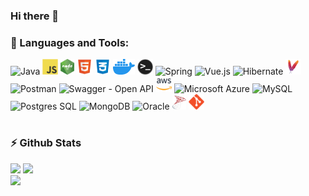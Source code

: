 ### Hi there 👋

<!--
**Ricardox20/Ricardox20** is a ✨ _special_ ✨ repository because its `README.md` (this file) appears on your GitHub profile.

Here are some ideas to get you started:

- 🔭 I’m currently working on Grupo Ronaldo Alves
- 🌱 I’m currently learning Java
- 👯 I’m looking to collaborate on ...
- 🤔 I’m looking for help with ...
- 💬 Ask me about ...
- 📫 How to reach me: sparssbh@gmail.com
-->
### 🚀 Languages and Tools:</summary>

<p align="left">
<img height="25" src="https://www.vectorlogo.zone/logos/java/java-icon.svg" title="Java" alt="Java" /></code>
<img width="25" height="25" src="https://raw.githubusercontent.com/devicons/devicon/master/icons/javascript/javascript-original.svg" title="JavaScript" alt="JavaScript" />
<img height="25" src="https://github.com/Ricardox20/Ricardox20/blob/main/svg_logos/nodejs.png" title="Node JS" alt="Node JS">
<img width="25" height="25" src="https://github.com/Ricardox20/Ricardox20/blob/main/svg_logos/html_logo.png" title="HTML" alt="HTML" />
<img width="25" height="25" src="https://github.com/Ricardox20/Ricardox20/blob/main/svg_logos/css_logo.png" title="CSS" alt="CSS" />
<img height="25" src="https://raw.githubusercontent.com/Ricardox20/Ricardox20/2331dded51784b78b8b66fd83037b2f2e28943e3/svg_logos/docker_logo.svg" title="Docker" alt="Docker" />
<img height="25" src="https://raw.githubusercontent.com/github/explore/80688e429a7d4ef2fca1e82350fe8e3517d3494d/topics/terminal/terminal.png" title="Terminal" alt="Terminal">
<img width="25" height="25" src="https://www.vectorlogo.zone/logos/springio/springio-icon.svg" title="Spring" alt="Spring" /></code>
<img width="25" height="25" src="https://www.vectorlogo.zone/logos/vuejs/vuejs-icon.svg" title="Vue.js" alt="Vue.js" /></code>
<img width="25" height="25" src="https://www.vectorlogo.zone/logos/hibernate/hibernate-icon.svg" title="Hibernate" alt="Hibernate" /></code>
<img width="25" height="25" src="https://raw.githubusercontent.com/vscode-icons/vscode-icons/master/icons/file_type_maven.svg" title="Apache Maven" alt="Apache Maven" /></code>
<img width="25" height="25" src="https://www.vectorlogo.zone/logos/getpostman/getpostman-icon.svg" title="Postman" alt="Postman" /></code>
<img width="25" height="25" src="https://www.vectorlogo.zone/logos/openapis/openapis-icon.svg" title="Swagger - Open API" alt="Swagger - Open API" /></code>
<img width="25" height="25" src="https://github.com/Ricardox20/Ricardox20/blob/main/svg_logos/amazon_aws-icon.png" title="Amazon AWS" alt="Amazon AWS" /></code>
<img width="25" height="25" src="https://www.vectorlogo.zone/logos/microsoft_azure/microsoft_azure-icon.svg" title="Microsoft Azure" alt="Microsoft Azure" /></code>
<img width="25" height="25" src="https://www.vectorlogo.zone/logos/mysql/mysql-icon.svg" title="MySQL" alt="MySQL"/></code>
<img width="25" height="25" src="https://www.vectorlogo.zone/logos/postgresql/postgresql-icon.svg" title="Postgres SQL" alt="Postgres SQL"/></code>
<img width="25" height="25" src="https://www.vectorlogo.zone/logos/mongodb/mongodb-icon.svg" title="MongoDB" alt="MongoDB"/></code>
<img width="25" height="25" src="https://www.vectorlogo.zone/logos/oracle/oracle-icon.svg" title="Oracle" alt="Oracle"/></code>
<img width="22" height="25" src="https://github.com/Ricardox20/Ricardox20/blob/main/svg_logos/microsoft-sql-server.png" title="SQL Server" alt="SQL Server"/></code>
<img height="25" src="https://raw.githubusercontent.com/devicons/devicon/master/icons/git/git-original.svg" title="GIT" alt="GIT">

</p>

# 

### ⚡ Github Stats</b></summary>
<div align="left">
<img height="180em" src="https://github-readme-stats.vercel.app/api/top-langs/?username=Ricardox20&show_icons=true&hide_border=false&layout=compact&langs_count=8&theme=dark"/>	

<img height="180em" src="https://github-readme-stats.vercel.app/api?username=Ricardox20&show_icons=true&hide_border=true&count_private=true&include_all_commits=true&theme=dark" />

</div>
<img height="180em" src="https://github-readme-streak-stats.herokuapp.com/?user=Ricardox20&show_icons=true&hide_border=true&count_private=true&include_all_commits=true&theme=dark" />
</div>
